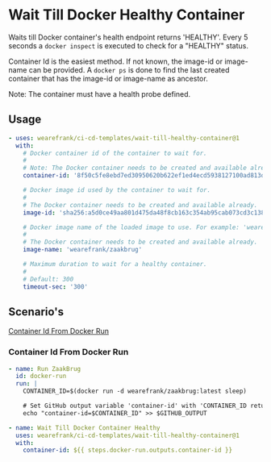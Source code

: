 # Wait Till Docker Healthy Container
Waits till Docker container's health endpoint returns 'HEALTHY'.
Every 5 seconds a `docker inspect` is executed to check for a "HEALTHY" status.

Container Id is the easiest method. If not known, the image-id or image-name can be provided.
A `docker ps` is done to find the last created container that has the image-id or image-name as ancestor.

Note: The container must have a health probe defined.

## Usage
``` yaml
- uses: wearefrank/ci-cd-templates/wait-till-healthy-container@1
  with:
    # Docker container id of the container to wait for.
    #
    # Note: The Docker container needs to be created and available already.
    container-id: '8f50c5fe8ebd7ed30950620b622ef1ed4ecd5938127100ad813dfbb49af6161f'

    # Docker image id used by the container to wait for.
    #
    # The Docker container needs to be created and available already.
    image-id: 'sha256:a5d0ce49aa801d475da48f8cb163c354ab95cab073cd3c138bd458fc8257fbf1'

    # Docker image name of the loaded image to use. For example: 'wearefrank/zaakbrug'.
    #
    # The Docker container needs to be created and available already.
    image-name: 'wearefrank/zaakbrug'

    # Maximum duration to wait for a healthy container.
    #
    # Default: 300
    timeout-sec: '300'
```

## Scenario's
 [Container Id From Docker Run](#container-id-from-docker-run)

### Container Id From Docker Run
```yaml
- name: Run ZaakBrug
  id: docker-run
  run: |
    CONTAINER_ID=$(docker run -d wearefrank/zaakbrug:latest sleep)

    # Set GitHub output variable 'container-id' with 'CONTAINER_ID returned by Docker run'.
    echo "container-id=$CONTAINER_ID" >> $GITHUB_OUTPUT

- name: Wait Till Docker Container Healthy
  uses: wearefrank/ci-cd-templates/wait-till-healthy-container@1
  with:
    container-id: ${{ steps.docker-run.outputs.container-id }}
```